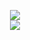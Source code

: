 <p align="center">
  <img src="https://github-readme-stats.vercel.app/api?username=photosensory&show_icons=true&line_height=27">
  <br>
  <img src="https://github-readme-stats.vercel.app/api/top-langs/?username=photosensory">
</p>
